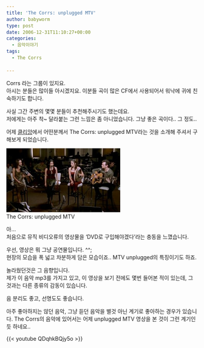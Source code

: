 ```yaml
---
title: 'The Corrs: unplugged MTV'
author: babyworm
type: post
date: 2006-12-31T11:10:27+00:00
categories:
  - 음악이야기
tags:
  - The Corrs

---
```

Corrs 라는 그룹이 있지요.<br>
아시는 분들은 많이들 아시겠지요. 이분들 곡이 많은 CF에서 사용되어서 워낙에 귀에 친숙하기도 합니다.

사실 그간 주변의 몇몇 분들이 추천해주시기도 했는데요.<br>
저에게는 아주 착~ 달라붙는 그런 느낌은 좀 아니었습니다. 그냥 좋은 곡이다.. 그 정도..

어제 <A href="http://clien.career.co.kr/" target=_blank>클리앙</A>에서 어떤분께서 The Corrs: unplugged MTV라는 것을 소개해 주셔서 구해보게 되었습니다.

<img src="featured_corrs.jpg"><br>
The Corrs: unplugged MTV

아…<br>
처음으로 뮤직 비디오류의 영상물을 ‘DVD로 구입해야겠다’라는 충동을 느꼈습니다.

우선, 영상은 뭐 그냥 공연물입니다. ^^;<br>
현장의 모습을 폭 넓고 차분하게 담은 모습이죠.. MTV unplugged의 특징이기도 하죠.

놀라웠던것은 그 음향입니다.<br>
제가 이 음악 mp3를 가지고 있고, 이 영상을 보기 전에도 몇번 들어본 적이 있는데, 그 것과는 다른 종류의 감동이 있습니다.

음 분리도 좋고, 선명도도 좋습니다.

아주 좋아하지는 않던 음악, 그냥 듣던 음악을 별것 아닌 계기로 좋아하는 경우가 있습니다. The Corrs의 음악에 있어서는 어제 unplugged MTV 영상을 본 것이 그런 계기인듯 하네요..

{{< youtube QDqhkBQjy5o >}}
